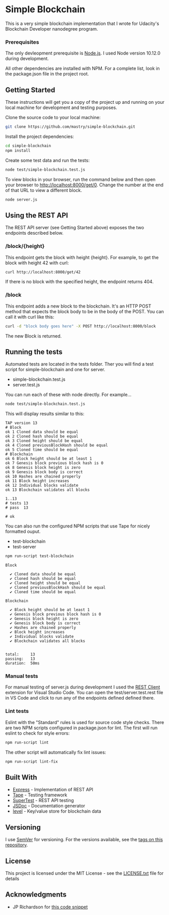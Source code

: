 # Simple Blockchain
This is a very simple blockchain implementation that I wrote for Udacity's Blockchain Developer nanodegree program.


### Prerequisites

The only devleopment prerequisite is [Node.js](https://nodejs.org). I used Node version 10.12.0 during development.

All other dependencies are installed with NPM. For a complete list, look in the package.json file in the project root.


## Getting Started

These instructions will get you a copy of the project up and running on your local machine for development and testing purposes. 

Clone the source code to your local machine:
``` bash
git clone https://github.com/mastry/simple-blockchain.git
```

Install the project dependencies:
```bash
cd simple-blockchain
npm install
```

Create some test data and run the tests:
```bash
node test/simple-blockchain.test.js
```

To view blocks in your browser, run the command below and then open your browser to [http://localhost:8000/get/0](http://localhost:8000/block/0). Change the number at the end of that URL to view a different block.
```bash
node server.js
```

## Using the REST API

The REST API server (see Getting Started above) exposes the two endpoints described below.

### /block/{height}
This endpoint gets the block with height {height}. For example, to get the block with height 42 with curl:

```bash
curl http://localhost:8000/get/42
```

If there is no block with the specified height, the endpoint returns 404.

### /block
This endpoint adds a new block to the blockchain. It's an HTTP POST method that expects the block body to be in the body of the POST. You can call it with curl like this:

```bash
curl -d "block body goes here" -X POST http://localhost:8000/block
```
The new Block is returned.


## Running the tests

Automated tests are located in the tests folder. Ther you will find a test script for simple-blockchain and one for server. 

* simple-blockchain.test.js
* server.test.js

You can run each of these with node directly. For example...

```bash
node test/simple-blockchain.test.js
```

This will display results similar to this:
```
TAP version 13
# Block
ok 1 Cloned data should be equal
ok 2 Cloned hash should be equal
ok 3 Cloned height should be equal
ok 4 Cloned previousBlockHash should be equal
ok 5 Cloned time should be equal
# Blockchain
ok 6 Block height should be at least 1
ok 7 Genesis block previous block hash is 0
ok 8 Genesis block height is zero
ok 9 Genesis block body is correct
ok 10 Hashes are chained properly
ok 11 Block height increases
ok 12 Individual blocks validate
ok 13 Blockchain validates all blocks

1..13
# tests 13
# pass  13

# ok
```

You can also run the configured NPM scripts that use Tape for nicely formatted ouput.

* test-blockchain
* test-server

```bash
npm run-script test-blockchain
```

```
Block

  ✔ Cloned data should be equal
  ✔ Cloned hash should be equal
  ✔ Cloned height should be equal
  ✔ Cloned previousBlockHash should be equal
  ✔ Cloned time should be equal

Blockchain

  ✔ Block height should be at least 1
  ✔ Genesis block previous block hash is 0
  ✔ Genesis block height is zero
  ✔ Genesis block body is correct
  ✔ Hashes are chained properly
  ✔ Block height increases
  ✔ Individual blocks validate
  ✔ Blockchain validates all blocks


total:     13
passing:   13
duration:  50ms
```

### Manual tests
For manual testing of server.js during development I used the [REST Client](https://marketplace.visualstudio.com/items?itemName=humao.rest-client) extension for Visual Studio Code. You can open the test/server.test.rest file in VS Code and click to run any of the endpoints defined defined there.  

### Lint tests

Eslint with the "Standard" rules is used for source code style checks. There are two NPM scripts configured in package.json for lint. The first will run eslint to check for style errors:

```bash
npm run-script lint
```

The other script will automatically fix lint issues:
```bash 
npm run-script lint-fix
```

## Built With

* [Express](http://www.dropwizard.io/1.0.2/docs/) - Implementation of REST API
* [Tape](https://maven.apache.org/) - Testing framework
* [SuperTest](https://github.com/visionmedia/supertest) - REST API testing
* [JSDoc](https://rometools.github.io/rome/) - Documentation generator
* [level](http://leveldb.org) - Key/value store for blockchain data


## Versioning

I use [SemVer](http://semver.org/) for versioning. For the versions available, see the [tags on this repository](https://github.com/mastry/simple-blockchain/tags). 

## License

This project is licensed under the MIT License - see the [LICENSE.txt](LICENSE.txt) file for details

## Acknowledgments

* JP Richardson for [this code snippet](https://stackoverflow.com/a/12345876)


